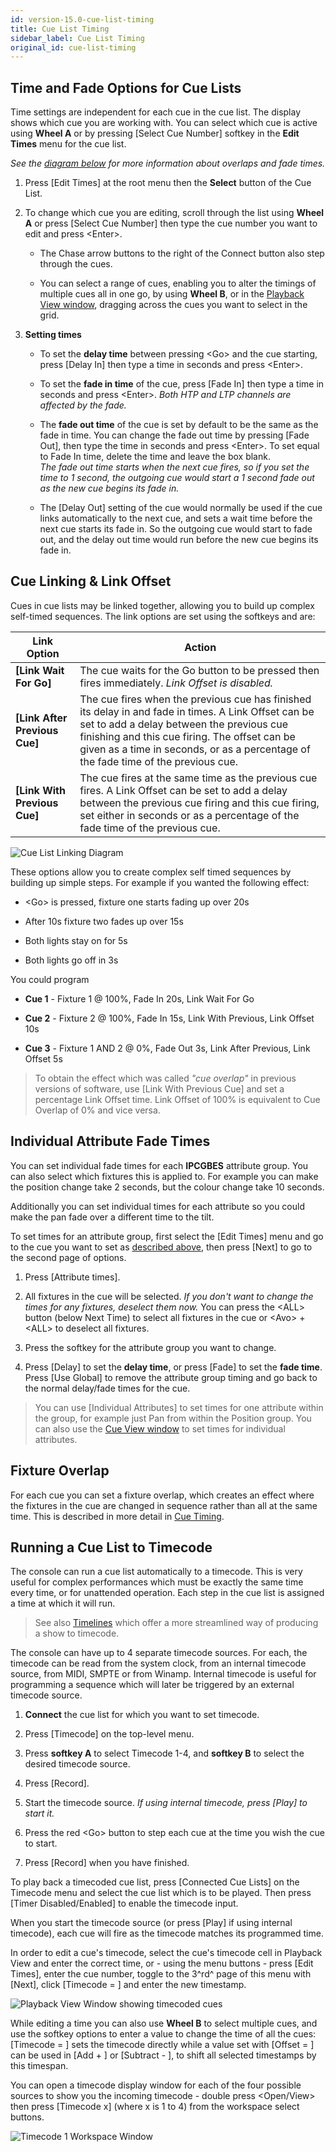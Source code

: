 ```yaml
---
id: version-15.0-cue-list-timing
title: Cue List Timing
sidebar_label: Cue List Timing
original_id: cue-list-timing
---
```


Time and Fade Options for Cue Lists
-----------------------------------

Time settings are independent for each cue in the cue list. The display
shows which cue you are working with. You can select which cue is active
using **Wheel A** or by pressing \[Select Cue Number\] softkey in the **Edit Times** menu for the cue list.

*See the [diagram below](#cue-linking--link-offset) for more information about overlaps and fade times.*

1. Press \[Edit Times\] at the root menu then the **Select** button
of the Cue List.

2. To change which cue you are editing, scroll through the list using
**Wheel A** or press \[Select Cue Number\] then type the cue number you want to
edit and press \<Enter\>.

	- The Chase arrow buttons to the right of the
Connect button also step through the cues.

	- You can select a range of cues, enabling you to alter the timings of
    multiple cues all in one go, by using **Wheel B**, or in the
    [Playback View window](editing-cue-lists.md#playback-view-window),
    dragging across the cues you want to select in the
    grid.

3. **Setting times**

    -   To set the **delay time** between pressing \<Go\> and the cue starting,
    press \[Delay In\] then type a time in seconds and press \<Enter\>.

    -   To set the **fade in time** of the cue, press \[Fade In\] then type a
    time in seconds and press \<Enter\>. *Both HTP and LTP channels are
    affected by the fade.*

    -   The **fade out time** of the cue is set by default to be the same as the
    fade in time. You can change the fade out time by pressing \[Fade
    Out\], then type the time in seconds and press \<Enter\>. To set
    equal to Fade In time, delete the time and leave the box blank.\
    *The fade out time starts when the next cue fires, so if you set the
    time to 1 second, the outgoing cue would start a 1 second fade out
    as the new cue begins its fade in.*

    -   The \[Delay Out\] setting of the cue would normally be used if the
    cue links automatically to the next cue, and sets a wait time
    before the next cue starts its fade in. So the outgoing cue would
    start to fade out, and the delay out time would run before the new
    cue begins its fade in.

Cue Linking & Link Offset
-------------------------

Cues in cue lists may be linked together, allowing you to build up
complex self-timed sequences. The link options are set using the
softkeys and are:

Link Option | Action
---|---
**\[Link Wait For Go\]** | The cue waits for the Go button to be pressed then fires immediately. *Link Offset is disabled.*
**\[Link After Previous Cue\]** | The cue fires when the previous cue has finished its delay in and fade in times. A Link Offset can be set to add a delay between the previous cue finishing and this cue firing. The offset can be given as a time in seconds, or as a percentage of the fade time of the previous cue.
**\[Link With Previous Cue\]** | The cue fires at the same time as the previous cue fires. A Link Offset can be set to add a delay between the previous cue firing and this cue firing, set either in seconds or as a percentage of the fade time of the previous cue.

![Cue List Linking Diagram](/docs/images/Cue-List-Linking-Diagram.png)

These options allow you to create complex
self timed sequences by building up simple steps. For example if you
wanted the following effect:

-   \<Go\> is pressed, fixture one starts fading up over 20s

-   After 10s fixture two fades up over 15s

-   Both lights stay on for 5s

-   Both lights go off in 3s

You could program

-   **Cue 1** - Fixture 1 @ 100%, Fade In 20s, Link Wait For Go

-   **Cue 2** - Fixture 2 @ 100%, Fade In 15s, Link With Previous, Link
    Offset 10s

-   **Cue 3** - Fixture 1 AND 2 @ 0%, Fade Out 3s, Link After Previous, Link
    Offset 5s

> To obtain the effect which was called *"cue overlap"* in previous versions of software, use \[Link With Previous Cue\] and set a percentage Link Offset time. Link Offset of 100% is equivalent to Cue Overlap of 0% and vice versa.

Individual Attribute Fade Times
-------------------------------

You can set individual fade times for each **IPCGBES** attribute group. You
can also select which fixtures this is applied to. For example you can
make the position change take 2 seconds, but the colour change take 10
seconds.

Additionally you can set individual times for each attribute so you
could make the pan fade over a different time to the tilt.

To set times for an attribute group, first select the \[Edit Times\] menu and
go to the cue you want to set as [described above](#time-and-fade-options-for-cue-lists), then press \[Next\]
to go to the second page of options.

1. Press \[Attribute times\].

2. All fixtures in the cue will be selected. *If you don't want to
change the times for any fixtures, deselect them now.* You can press the
\<ALL\> button (below Next Time) to select all fixtures in the cue or
\<Avo\> + \<ALL\> to deselect all fixtures.

3. Press the softkey for the attribute group you want to change.

4. Press \[Delay\] to set the **delay time**, or press \[Fade\] to set
the **fade time**. Press \[Use Global\] to remove the attribute group
timing and go back to the normal delay/fade times for the cue.

>  You can use \[Individual Attributes\] to set times for one attribute
    within the group, for example just Pan from within the Position
    group. You can also use the [Cue View window](editing-cue-lists.md#editing-values-in-cue-view-window) to set times for
    individual attributes.

Fixture Overlap
---------------

For each cue you can set a fixture overlap, which creates an effect where 
the fixtures in the cue are changed in sequence rather than all at the 
same time. This is described in more detail in
[Cue Timing](../cues/cue-timing.md#fade-times-and-fixture-overlap).

Running a Cue List to Timecode
------------------------------

[](https://youtu.be/1abZT_ffIvs?t=20 "Recording Timecode")

The console can run a cue list automatically to a timecode. This is very
useful for complex performances which must be exactly the same time
every time, or for unattended operation. Each step in the cue list is
assigned a time at which it will run.

> See also [Timelines](../timelines.md) which offer a more streamlined way of producing a show to timecode.

The console can have up to 4 separate timecode sources. For each, the
timecode can be read from the system clock, from an internal timecode
source, from MIDI, SMPTE or from Winamp. Internal timecode is useful for
programming a sequence which will later be triggered by an external
timecode source.

1. **Connect** the cue list for which you want to set timecode.

2. Press \[Timecode\] on the top-level menu.

3. Press **softkey A** to select Timecode 1-4, and **softkey B** to select the desired
timecode source.

4. Press \[Record\].

5. Start the timecode source. *If using internal timecode, press
\[Play\] to start it.*

6. Press the red \<Go\> button to step each cue at the time you wish the
cue to start.

7. Press \[Record\] when you have finished.

To play back a timecoded cue list, press \[Connected Cue Lists\] on the
Timecode menu and select the cue list which is to be played. Then press
\[Timer Disabled/Enabled\] to enable the timecode input.

When you start the timecode source (or press \[Play\] if using internal
timecode), each cue will fire as the timecode matches its programmed
time.

In order to edit a cue's timecode, select the cue's timecode cell in Playback View
and enter the correct time, or - using the menu buttons - press \[Edit Times\],
enter the cue number, toggle to the 3^rd^ page of this menu with \[Next\], click
\[Timecode = \] and enter the new timestamp.


![Playback View Window showing timecoded cues](/docs/images/Playback-View-Window-showing-timecoded-cues.png)

While editing a time you can also use **Wheel B** to select multiple cues,
and use the softkey options to enter a value to change the time of all
the cues: \[Timecode = \] sets the timecode directly while a value set with \[Offset = \] 
can be used in \[Add + \] or \[Subtract - \], to shift all selected timestamps by this timespan.

You can open a timecode display window for each of the four possible
sources to show you the incoming timecode - double press \<Open/View\> 
then press \[Timecode x\] (where x is 1 to 4) from the workspace select buttons.

![Timecode 1 Workspace Window](/docs/images/Timecode-1-Workspace-Window.png)

